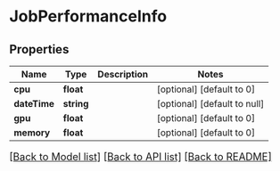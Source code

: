 # JobPerformanceInfo

## Properties
Name | Type | Description | Notes
------------ | ------------- | ------------- | -------------
**cpu** | **float** |  | [optional] [default to 0]
**dateTime** | **string** |  | [optional] [default to null]
**gpu** | **float** |  | [optional] [default to 0]
**memory** | **float** |  | [optional] [default to 0]

[[Back to Model list]](../README.md#documentation-for-models) [[Back to API list]](../README.md#documentation-for-api-endpoints) [[Back to README]](../README.md)

<style>
     p, ul, ol, li { font-size: 18px !important;}
</style>


